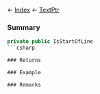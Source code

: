 ← [Index](Api-Index) ← [TextPtr](VRage.Game.ModAPI.Ingame.Utilities.TextPtr)

### Summary

```csharp
private public IsStartOfLine
```csharp

### Returns

### Example

### Remarks

